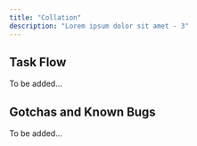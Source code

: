 ```yaml
---
title: "Collation"
description: "Lorem ipsum dolor sit amet - 3"
---
```


## Task Flow

To be added...

## Gotchas and Known Bugs

To be added...
